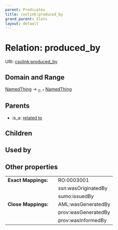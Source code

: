 ```yaml
---
parent: Predicates
title: csolink:produced_by
grand_parent: Slots
layout: default
---
```


# Relation: produced_by




URI: [csolink:produced_by](https://w3id.org/csolink/vocab/produced_by)

## Domain and Range

[NamedThing](NamedThing.md) ->  <sub>0..*</sub> [NamedThing](NamedThing.md)

## Parents

 *  is_a: [related to](related_to.md)

## Children


## Used by


## Other properties

|  |  |  |
| --- | --- | --- |
| **Exact Mappings:** | | RO:0003001 |
|  | | ssn:wasOriginatedBy |
|  | | sumo:issuedBy |
| **Close Mappings:** | | AML:wasGeneratedBy |
|  | | prov:wasGeneratedBy |
|  | | prov:wasInformedBy |

